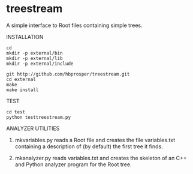 treestream
=======
A simple interface to Root files containing simple trees.

INSTALLATION

	cd
	mkdir -p external/bin
	mkdir -p external/lib
	mkdir -p external/include

	git http://github.com/hbprosper/treestream.git
	cd external
	make
	make install

TEST

	cd test
	python testtreestream.py

ANALYZER UTILITIES

1. mkvariables.py reads a Root file and creates the file variables.txt 
containing a description of (by default) the first tree it finds.

2. mkanalyzer.py reads variables.txt and creates the skeleton of an C++ 
and Python analyzer program for the Root tree.
